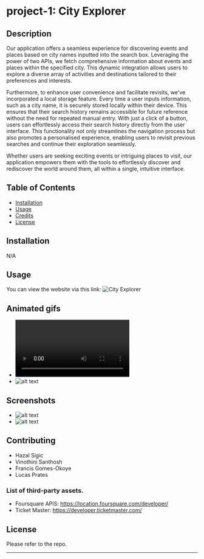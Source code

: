 # project-1: City Explorer

## Description

Our application offers a seamless experience for discovering events and places based on city names inputted into the search box. Leveraging the power of two APIs, we fetch comprehensive information about events and places within the specified city. This dynamic integration allows users to explore a diverse array of activities and destinations tailored to their preferences and interests.

Furthermore, to enhance user convenience and facilitate revisits, we've incorporated a local storage feature. Every time a user inputs information, such as a city name, it is securely stored locally within their device. This ensures that their search history remains accessible for future reference without the need for repeated manual entry. With just a click of a button, users can effortlessly access their search history directly from the user interface. This functionality not only streamlines the navigation process but also promotes a personalised experience, enabling users to revisit previous searches and continue their exploration seamlessly.

Whether users are seeking exciting events or intriguing places to visit, our application empowers them with the tools to effortlessly discover and rediscover the world around them, all within a single, intuitive interface.

## Table of Contents

-   [Installation](#installation)
-   [Usage](#usage)
-   [Credits](#credits)
-   [License](#license)

## Installation

N/A

## Usage

You can view the website via this link: ![City Explorer](https://hazalsigic.github.io/project-1/)

## Animated gifs

-   ![alt text](./assets/images/city%20explorer.mp4)
-   ![alt text](./assets/example.gifs)

## Screenshots

-   ![alt text](./assets/example.png)
-   ![alt text](./assets/example.png)

## Contributing

-   Hazal Sigic
-   Vinothini Santhosh
-   Francis Gomes-Okoye
-   Lucas Prates

### List of third-party assets.

-   Foursquare APIS: https://location.foursquare.com/developer/
-   Ticket Master: https://developer.ticketmaster.com/

## License

Please refer to the repo.

---
